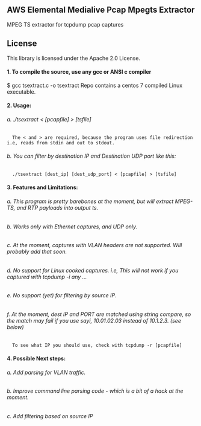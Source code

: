 ## AWS Elemental Medialive Pcap Mpegts Extractor

MPEG TS extractor for tcpdump pcap captures

## License

This library is licensed under the Apache 2.0 License. 

#### 1. To compile the source, use any gcc or ANSI c compiler
   $ gcc tsextract.c -o tsextract
   Repo contains a centos 7 compiled Linux executable.

#### 2. Usage: 

  ###### a. ./tsextract < [pcapfile]   > [tsfile]  
      The < and > are required, because the program uses file redirection i.e, reads from stdin and out to stdout.
  ###### b. You can filter by destination IP and Destination UDP port like this:
      ./tsextract [dest_ip] [dest_udp_port] < [pcapfile] > [tsfile]

#### 3. Features and Limitations:
   
  ###### a. This program is pretty barebones at the moment, but will extract MPEG-TS, and RTP payloads into output ts.
  ###### b. Works only with Ethernet captures, and UDP only.
  ###### c. At the moment, captures with VLAN headers are not supported. Will probably add that soon.
  ###### d. No support for Linux cooked captures. i.e, This will not work if you captured with tcpdump -i any ...
  ###### e. No support (yet) for filtering by source IP.
  ###### f. At the moment, dest IP and PORT are matched using string compare, so the match may fail if you use sayi, 10.01.02.03 instead of 10.1.2.3. (see below)
      To see what IP you should use, check with tcpdump -r [pcapfile]

#### 4. Possible Next steps:

  ###### a. Add parsing for VLAN traffic.
  ###### b. Improve command line parsing code - which is a bit of a hack at the moment.
  ###### c. Add filtering based on source IP  
